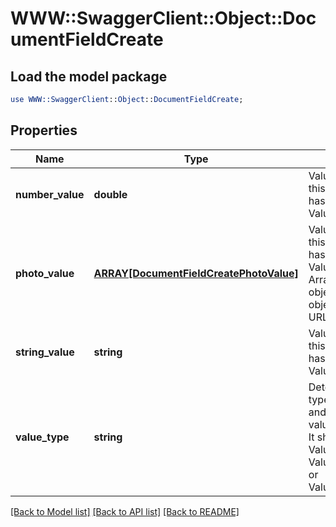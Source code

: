 # WWW::SwaggerClient::Object::DocumentFieldCreate

## Load the model package
```perl
use WWW::SwaggerClient::Object::DocumentFieldCreate;
```

## Properties
Name | Type | Description | Notes
------------ | ------------- | ------------- | -------------
**number_value** | **double** | Value of this field if this document field has valueType: ValueType_Number. | [optional] 
**photo_value** | [**ARRAY[DocumentFieldCreatePhotoValue]**](DocumentFieldCreatePhotoValue.md) | Value of this field if this document field has valueType: ValueType_Photo. Array of photo objects where each object contains a URL for a photo. | [optional] 
**string_value** | **string** | Value of this field if this document field has valueType: ValueType_String. | [optional] 
**value_type** | **string** | Determines the type of this field and what type of value this field has. It should be either ValueType_Number, ValueType_String, or ValueType_Photo. | 

[[Back to Model list]](../README.md#documentation-for-models) [[Back to API list]](../README.md#documentation-for-api-endpoints) [[Back to README]](../README.md)


